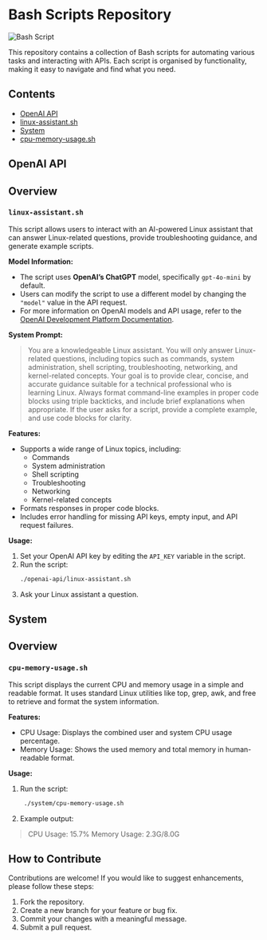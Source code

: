 # Bash Scripts Repository

![Bash Script](https://img.shields.io/badge/bash_script-%23121011.svg?style=for-the-badge&logo=gnu-bash&logoColor=white)

This repository contains a collection of Bash scripts for automating various tasks and interacting with APIs. Each script is organised by functionality, making it easy to navigate and find what you need.

## Contents

- [OpenAI API](#openai-api)
 - [linux-assistant.sh](#system-cpu-memory-usage.sh)
- [System](#system)
 - [cpu-memory-usage.sh](#cpu-memory-usage.sh)


## OpenAI API

## Overview

### **`linux-assistant.sh`**
This script allows users to interact with an AI-powered Linux assistant that can answer Linux-related questions, provide troubleshooting guidance, and generate example scripts.

**Model Information:**
- The script uses **OpenAI’s ChatGPT** model, specifically `gpt-4o-mini` by default.
- Users can modify the script to use a different model by changing the `"model"` value in the API request.
- For more information on OpenAI models and API usage, refer to the [OpenAI Development Platform Documentation](https://platform.openai.com/docs/quickstart).

**System Prompt:**

>You are a knowledgeable Linux assistant. You will only answer Linux-related questions, including topics such as commands, system administration, shell scripting, troubleshooting, networking, and kernel-related concepts. Your goal is to provide clear, concise, and accurate guidance suitable for a technical professional who is learning Linux. Always format command-line examples in proper code blocks using triple backticks, and include brief explanations when appropriate. If the user asks for a script, provide a complete example, and use code blocks for clarity.

**Features:**
- Supports a wide range of Linux topics, including:
  - Commands
  - System administration
  - Shell scripting
  - Troubleshooting
  - Networking
  - Kernel-related concepts
- Formats responses in proper code blocks.
- Includes error handling for missing API keys, empty input, and API request failures.

**Usage:**
1. Set your OpenAI API key by editing the `API_KEY` variable in the script.
2. Run the script:
   ```bash
   ./openai-api/linux-assistant.sh
   ```
3. Ask your Linux assistant a question.


## System

## Overview

### **`cpu-memory-usage.sh`**
This script displays the current CPU and memory usage in a simple and readable format. It uses standard Linux utilities like top, grep, awk, and free to retrieve and format the system information.

**Features:**

- CPU Usage: Displays the combined user and system CPU usage percentage.
- Memory Usage: Shows the used memory and total memory in human-readable format.

**Usage:**

1. Run the script:
   ```bash
    ./system/cpu-memory-usage.sh
   ```
2. Example output:
> CPU Usage:
15.7%
Memory Usage:
2.3G/8.0G


## How to Contribute

Contributions are welcome! If you would like to suggest enhancements, please follow these steps:

1. Fork the repository.
2. Create a new branch for your feature or bug fix.
3. Commit your changes with a meaningful message.
4. Submit a pull request.